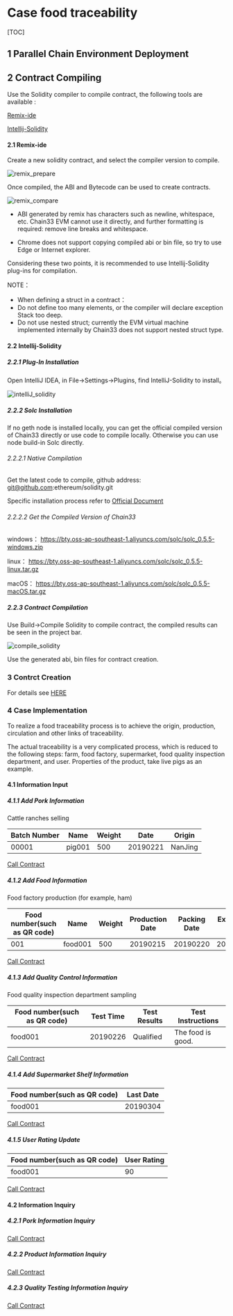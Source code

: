 # Case food traceability

[TOC]

## 1 Parallel Chain Environment Deployment

## 2 Contract Compiling
Use the Solidity compiler to compile contract, the following tools are available :

[Remix-ide](http://remix.ethereum.org)

[Intellij-Solidity](https://plugins.jetbrains.com/plugin/9475-intellij-solidity)

#### 2.1 Remix-ide

Create a new solidity contract, and select the compiler version to compile.

![remix_prepare](https://public.zhaobi.tech/web/storage/upload/20190226/23cc7ad57c6c3c5d76bc7b665e7114a2.png "remix_prepare")

Once compiled, the ABI and Bytecode can be used to create contracts.

![remix_compare](https://public.zhaobi.tech/web/storage/upload/20190226/6de5d85d0fb53a47930b742f41cd57c6.png "remix_compare")

* ABI generated by remix has characters such as newline, whitespace, etc. Chain33 EVM cannot use it directly, and further formatting is required: remove line breaks and whitespace.

* Chrome does not support copying compiled abi or bin file, so try to use Edge or Internet explorer.

Considering these two points, it is recommended to use Intellij-Solidity plug-ins for compilation.

NOTE： 
* When defining a struct in a contract：
* Do not define too many elements, or the compiler will declare exception Stack too deep.
* Do not use nested struct; currently the EVM virtual machine implemented internally by Chain33 does not support nested struct type.


#### 2.2 Intellij-Solidity

##### 2.2.1 Plug-In Installation
Open IntelliJ IDEA, in File->Settings->Plugins, find IntelliJ-Solidity to install。

![intelliJ_solidity](https://public.zhaobi.tech/web/storage/upload/20190226/4a61b115ef65e813c75c306e1f0209eb.png "intelliJ_solidity")

##### 2.2.2 Solc Installation

If no geth node is installed locally, you can get the official compiled version of Chain33 directly or use code to compile locally.
Otherwise you can use node build-in Solc directly.

###### 2.2.2.1 Native Compilation

Get the latest code to compile, github address: git@github.com:ethereum/solidity.git

Specific installation process refer to [Official Document ](https://solidity.readthedocs.io/en/latest/installing-solidity.html#building-from-source)

###### 2.2.2.2 Get the Compiled Version of Chain33

windows：
https://bty.oss-ap-southeast-1.aliyuncs.com/solc/solc_0.5.5-windows.zip

linux：
https://bty.oss-ap-southeast-1.aliyuncs.com/solc/solc_0.5.5-linux.tar.gz

macOS：
https://bty.oss-ap-southeast-1.aliyuncs.com/solc/solc_0.5.5-macOS.tar.gz

##### 2.2.3 Contract Compilation
Use Build->Compile Solidity to compile contract, the compiled results can be seen in the project bar.

![compile_solidity](https://public.zhaobi.tech/web/storage/upload/20190226/e286d4e377ffecd8271eec3ef4a36f4e.png "compile_solidity")

Use the generated abi, bin files for contract creation.

### 3 Contrct Creation
For details see [HERE](https://github.com/lynAzrael/L/blob/master/share/solidity/food_trace.md#3-%E5%90%88%E7%BA%A6%E7%9A%84%E5%88%9B%E5%BB%BA)

### 4 Case Implementation

To realize a food traceability process is to achieve the origin, production, circulation and other links of traceability.

The actual traceability is a very complicated process, which is reduced to the following steps: farm, food factory, supermarket, food quality inspection department, and user.
Properties of the product, take live pigs as an example.

#### 4.1 Information Input

##### 4.1.1 Add Pork Information
Cattle ranches selling

|Batch Number|Name|Weight|Date|Origin|
|----|----|----|----|----|
|00001|pig001|500|20190221|NanJing|

[Call Contract](https://github.com/lynAzrael/L/blob/master/share/solidity/food_trace.md#411-%E7%8C%AA%E8%82%89%E4%BF%A1%E6%81%AF%E5%BD%95%E5%85%A5)



##### 4.1.2 Add Food Information
Food factory production (for example, ham)

|Food number(such as QR code)|Name|Weight|Production Date|Packing Date|Expiration Date|Pork Batch|
|----|----|----|----|----|----|----|
|001|food001|500|20190215|20190220|20210215|00001|

[Call Contract](https://github.com/lynAzrael/L/blob/master/share/solidity/food_trace.md#412-%E9%A3%9F%E5%93%81%E4%BF%A1%E6%81%AF%E5%BD%95%E5%85%A5)

##### 4.1.3 Add Quality Control Information
Food quality inspection department sampling

|Food number(such as QR code)|Test Time|Test Results|Test Instructions
|----|----|----|----|
|food001|20190226|Qualified|The food is good.|

[Call Contract](https://github.com/lynAzrael/L/blob/master/share/solidity/food_trace.md#413-%E8%B4%A8%E6%A3%80%E4%BF%A1%E6%81%AF%E5%BD%95%E5%85%A5)

##### 4.1.4 Add Supermarket Shelf Information

|Food number(such as QR code)|Last Date|
|----|----|
|food001|20190304|

[Call Contract](https://github.com/lynAzrael/L/blob/master/share/solidity/food_trace.md#414-%E4%B8%8A%E6%9E%B6%E4%BF%A1%E6%81%AF%E5%BD%95%E5%85%A5)

##### 4.1.5 User Rating Update

|Food number(such as QR code)|User Rating|
|----|----|
|food001|90|

[Call Contract](https://github.com/lynAzrael/L/blob/master/share/solidity/food_trace.md#415-%E8%AF%84%E5%88%86%E4%BF%A1%E6%81%AF%E5%BD%95%E5%85%A5)

#### 4.2 Information Inquiry

##### 4.2.1 Pork Information Inquiry
[Call Contract](https://github.com/lynAzrael/L/blob/master/share/solidity/food_trace.md#423-%E7%81%AB%E8%85%BF%E5%8E%9F%E6%9D%90%E6%96%99%E7%8C%AA%E8%82%89%E4%BF%A1%E6%81%AF%E6%9F%A5%E8%AF%A2)

##### 4.2.2 Product Information Inquiry
[Call Contract](https://github.com/lynAzrael/L/blob/master/share/solidity/food_trace.md#421-%E7%81%AB%E8%85%BF%E4%BF%A1%E6%81%AF%E6%9F%A5%E8%AF%A2)

##### 4.2.3 Quality Testing Information Inquiry
[Call Contract](https://github.com/lynAzrael/L/blob/master/share/solidity/food_trace.md#422-%E8%B4%A8%E6%A3%80%E4%BF%A1%E6%81%AF%E6%9F%A5%E8%AF%A2)
